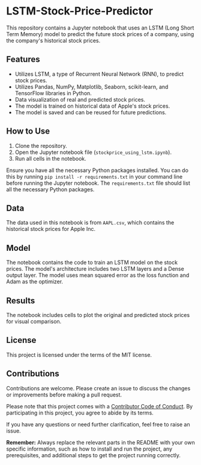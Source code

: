 # LSTM-Stock-Price-Predictor
This repository contains a Jupyter notebook that uses an LSTM (Long Short Term Memory) model to predict the future stock prices of a company, using the company's historical stock prices.

## Features
- Utilizes LSTM, a type of Recurrent Neural Network (RNN), to predict stock prices.
- Utilizes Pandas, NumPy, Matplotlib, Seaborn, scikit-learn, and TensorFlow libraries in Python.
- Data visualization of real and predicted stock prices.
- The model is trained on historical data of Apple's stock prices.
- The model is saved and can be reused for future predictions.

## How to Use
1. Clone the repository.
2. Open the Jupyter notebook file (`stockprice_using_lstm.ipynb`).
3. Run all cells in the notebook.

Ensure you have all the necessary Python packages installed. You can do this by running `pip install -r requirements.txt` in your command line before running the Jupyter notebook. The `requirements.txt` file should list all the necessary Python packages.

## Data
The data used in this notebook is from `AAPL.csv`, which contains the historical stock prices for Apple Inc. 

## Model
The notebook contains the code to train an LSTM model on the stock prices. The model's architecture includes two LSTM layers and a Dense output layer. The model uses mean squared error as the loss function and Adam as the optimizer.

## Results
The notebook includes cells to plot the original and predicted stock prices for visual comparison.

## License
This project is licensed under the terms of the MIT license.

## Contributions
Contributions are welcome. Please create an issue to discuss the changes or improvements before making a pull request.

Please note that this project comes with a [Contributor Code of Conduct](https://www.contributor-covenant.org/version/2/0/code_of_conduct/). By participating in this project, you agree to abide by its terms. 

If you have any questions or need further clarification, feel free to raise an issue.

**Remember:** Always replace the relevant parts in the README with your own specific information, such as how to install and run the project, any prerequisites, and additional steps to get the project running correctly.
